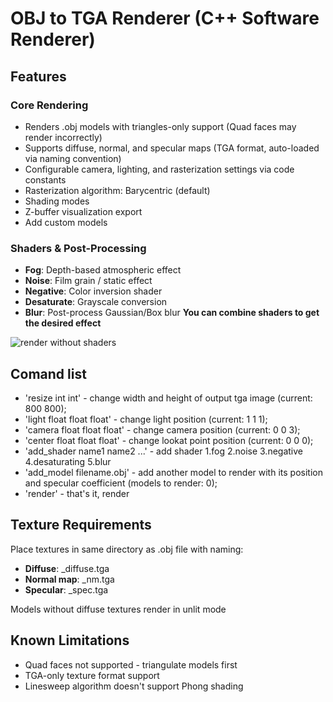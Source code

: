# OBJ to TGA Renderer (C++ Software Renderer) 

## Features    
### Core Rendering  
- Renders .obj models with triangles-only support (Quad faces may render incorrectly)  
- Supports diffuse, normal, and specular maps (TGA format, auto-loaded via naming convention)  
- Configurable camera, lighting, and rasterization settings via code constants  
- Rasterization algorithm: Barycentric (default) 
- Shading modes 
- Z-buffer visualization export
- Add custom models

### Shaders & Post-Processing  
- **Fog**: Depth-based atmospheric effect
- **Noise**: Film grain / static effect  
- **Negative**: Color inversion shader
- **Desaturate**: Grayscale conversion 
- **Blur**: Post-process Gaussian/Box blur
**You can combine shaders to get the desired effect**

![render without shaders](https://github.com/Blagodarenko-Artem-Maksimovich/simpler-3d-render/tree/main/Img/simple.png)

## Comand list
- 'resize int int' - change width and height of output tga image (current: 800 800);
- 'light float float float' - change light position (current: 1 1 1);
- 'camera float float float' - change camera position (current: 0 0 3);
- 'center float float float' - change lookat point position (current: 0 0 0);
- 'add_shader name1 name2 ...' - add shader 1.fog 2.noise 3.negative 4.desaturating 5.blur
- 'add_model filename.obj' - add another model to render with its position and specular coefficient (models to render: 0);
- 'render' - that's it, render

## Texture Requirements
Place textures in same directory as .obj file with naming:

- **Diffuse**: <modelname>_diffuse.tga
- **Normal map**: <modelname>_nm.tga
- **Specular**: <modelname>_spec.tga

Models without diffuse textures render in unlit mode

## Known Limitations
- Quad faces not supported - triangulate models first
- TGA-only texture format support
- Linesweep algorithm doesn't support Phong shading



